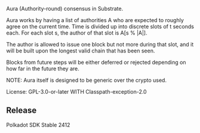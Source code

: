 Aura (Authority-round) consensus in Substrate.

Aura works by having a list of authorities A who are expected to roughly
agree on the current time. Time is divided up into discrete slots of t
seconds each. For each slot s, the author of that slot is A[s % |A|].

The author is allowed to issue one block but not more during that slot,
and it will be built upon the longest valid chain that has been seen.

Blocks from future steps will be either deferred or rejected depending on how
far in the future they are.

NOTE: Aura itself is designed to be generic over the crypto used.

License: GPL-3.0-or-later WITH Classpath-exception-2.0


## Release

Polkadot SDK Stable 2412
